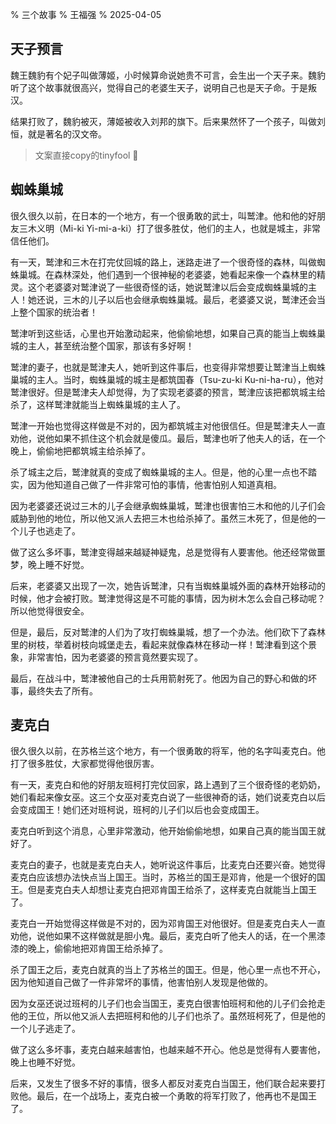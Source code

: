 % 三个故事
% 王福强
% 2025-04-05



## 天子预言

魏王魏豹有个妃子叫做薄姬，小时候算命说她贵不可言，会生出一个天子来。魏豹听了这个故事就很高兴，觉得自己的老婆生天子，说明自己也是天子命。于是叛汉。

结果打败了，魏豹被灭，薄姬被收入刘邦的旗下。后来果然怀了一个孩子，叫做刘恒，就是著名的汉文帝。

> 文案直接copy的tinyfool 🤣

## 蜘蛛巢城

很久很久以前，在日本的一个地方，有一个很勇敢的武士，叫鹫津。他和他的好朋友三木义明（Mi-ki Yi-mi-a-ki）打了很多胜仗，他们的主人，也就是城主，非常信任他们。

有一天，鹫津和三木在打完仗回城的路上，迷路走进了一个很奇怪的森林，叫做蜘蛛巢城。在森林深处，他们遇到一个很神秘的老婆婆，她看起来像一个森林里的精灵。这个老婆婆对鹫津说了一些很奇怪的话，她说鹫津以后会变成蜘蛛巢城的主人！她还说，三木的儿子以后也会继承蜘蛛巢城。最后，老婆婆又说，鹫津还会当上整个国家的统治者！

鹫津听到这些话，心里也开始激动起来，他偷偷地想，如果自己真的能当上蜘蛛巢城的主人，甚至统治整个国家，那该有多好啊！

鹫津的妻子，也就是鹫津夫人，她听到这件事后，也变得非常想要让鹫津当上蜘蛛巢城的主人。当时，蜘蛛巢城的城主是都筑国春（Tsu-zu-ki Ku-ni-ha-ru），他对鹫津很好。但是鹫津夫人却觉得，为了实现老婆婆的预言，鹫津应该把都筑城主给杀了，这样鹫津就能当上蜘蛛巢城的主人了。

鹫津一开始也觉得这样做是不对的，因为都筑城主对他很信任。但是鹫津夫人一直劝他，说他如果不抓住这个机会就是傻瓜。最后，鹫津也听了他夫人的话，在一个晚上，偷偷地把都筑城主给杀掉了。

杀了城主之后，鹫津就真的变成了蜘蛛巢城的主人。但是，他的心里一点也不踏实，因为他知道自己做了一件非常可怕的事情，他害怕别人知道真相。

因为老婆婆还说过三木的儿子会继承蜘蛛巢城，鹫津也很害怕三木和他的儿子们会威胁到他的地位，所以他又派人去把三木也给杀掉了。虽然三木死了，但是他的一个儿子也逃走了。

做了这么多坏事，鹫津变得越来越疑神疑鬼，总是觉得有人要害他。他还经常做噩梦，晚上睡不好觉。

后来，老婆婆又出现了一次，她告诉鹫津，只有当蜘蛛巢城外面的森林开始移动的时候，他才会被打败。鹫津觉得这是不可能的事情，因为树木怎么会自己移动呢？所以他觉得很安全。

但是，最后，反对鹫津的人们为了攻打蜘蛛巢城，想了一个办法。他们砍下了森林里的树枝，举着树枝向城堡走去，看起来就像森林在移动一样！鹫津看到这个景象，非常害怕，因为老婆婆的预言竟然要实现了。

最后，在战斗中，鹫津被他自己的士兵用箭射死了。他因为自己的野心和做的坏事，最终失去了所有。

## 麦克白


很久很久以前，在苏格兰这个地方，有一个很勇敢的将军，他的名字叫麦克白。他打了很多胜仗，大家都觉得他很厉害。

有一天，麦克白和他的好朋友班柯打完仗回家，路上遇到了三个很奇怪的老奶奶，她们看起来像女巫。这三个女巫对麦克白说了一些很神奇的话，她们说麦克白以后会变成国王！她们还对班柯说，班柯的儿子们以后也会变成国王。

麦克白听到这个消息，心里非常激动，他开始偷偷地想，如果自己真的能当国王就好了。

麦克白的妻子，也就是麦克白夫人，她听说这件事后，比麦克白还要兴奋。她觉得麦克白应该想办法快点当上国王。当时，苏格兰的国王是邓肯，他是一个很好的国王。但是麦克白夫人却想让麦克白把邓肯国王给杀了，这样麦克白就能当上国王了。

麦克白一开始觉得这样做是不对的，因为邓肯国王对他很好。但是麦克白夫人一直劝他，说他如果不这样做就是胆小鬼。最后，麦克白听了他夫人的话，在一个黑漆漆的晚上，偷偷地把邓肯国王给杀掉了。

杀了国王之后，麦克白就真的当上了苏格兰的国王。但是，他心里一点也不开心，因为他知道自己做了一件非常坏的事情，他害怕别人发现是他做的。

因为女巫还说过班柯的儿子们也会当国王，麦克白很害怕班柯和他的儿子们会抢走他的王位，所以他又派人去把班柯和他的儿子们也杀了。虽然班柯死了，但是他的一个儿子逃走了。

做了这么多坏事，麦克白越来越害怕，也越来越不开心。他总是觉得有人要害他，晚上也睡不好觉。

后来，又发生了很多不好的事情，很多人都反对麦克白当国王，他们联合起来要打败他。最后，在一个战场上，麦克白被一个勇敢的将军打败了，他再也不是国王了。
